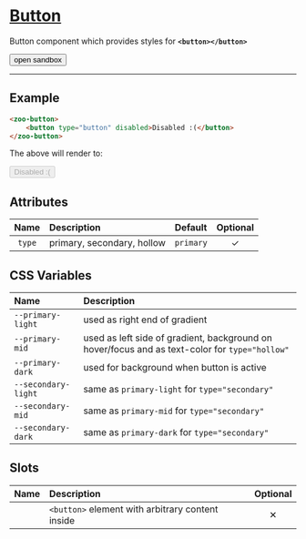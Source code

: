 # [Button](#button)

Button component which provides styles for **`<button></button>`**

<zoo-button class="sandbox-btn">
	<button type="button" onclick="openSandbox('zoo-button')">open sandbox</button>
</zoo-button>
<template id="zoo-button-template">
	<form>
		<zoo-select>
			<label slot="label">Type</label>
			<select slot="select" data-type="attr" data-attrname="type">
				<option value="">none</option>
				<option value="primary">primary</option>
				<option value="secondary">secondary</option>
				<option value="hollow">hollow</option>
			</select>
		</zoo-select>
		<zoo-input>
			<label slot="label">--primary-light CSS Custom Property</label>
			<input slot="input" type="color" data-type="css" data-cssname="--primary-light">
		</zoo-input>
		<zoo-input>
			<label slot="label">--primary-mid CSS Custom Property</label>
			<input slot="input" type="color" data-type="css" data-cssname="--primary-mid">
		</zoo-input>
		<zoo-input>
			<label slot="label">--primary-dark CSS Custom Property</label>
			<input slot="input" type="color" data-type="css" data-cssname="--primary-dark">
		</zoo-input>
		<zoo-input>
			<label slot="label">--secondary-light CSS Custom Property</label>
			<input slot="input" type="color" data-type="css" data-cssname="--secondary-light">
		</zoo-input>
		<zoo-input>
			<label slot="label">--secondary-mid CSS Custom Property</label>
			<input slot="input" type="color" data-type="css" data-cssname="--secondary-mid">
		</zoo-input>
		<zoo-input>
			<label slot="label">--secondary-dark CSS Custom Property</label>
			<input slot="input" type="color" data-type="css" data-cssname="--secondary-dark">
		</zoo-input>
		<zoo-input>
			<label slot="label">Slot</label>
			<textarea slot="input" data-type="slot" data-slotname=""><button type="button">Button</button></textarea>
		</zoo-input>
		<h3>Rendered output</h3>
		<output>
<zoo-button>
	<button type="button">Button</button>
</zoo-button>
		</output>
		<h3>HTML code</h3>
		<pre class=" language-html"><code></code></pre>
	</form>
</template>

***

## Example

```HTML
<zoo-button>
	<button type="button" disabled>Disabled :(</button>
</zoo-button>
```

The above will render to:

<zoo-button>
	<button type="button" disabled>Disabled :(</button>
</zoo-button>

## Attributes

| **Name** | **Description**            | **Default** | **Optional** |
| :------: | :------------------------- | :---------- | :----------: |
|  `type`  | primary, secondary, hollow | `primary`   |   &#10003;   |

## CSS Variables

| **Name**            | **Description**                                                                                |
| :------------------ | :--------------------------------------------------------------------------------------------- |
| `--primary-light`   | used as right end of gradient                                                                  |
| `--primary-mid`     | used as left side of gradient, background on hover/focus and as text-color for `type="hollow"` |
| `--primary-dark`    | used for background when button is active                                                      |
| `--secondary-light` | same as `primary-light` for `type="secondary"`                                                 |
| `--secondary-mid`   | same as `primary-mid` for `type="secondary"`                                                   |
| `--secondary-dark`  | same as `primary-dark` for `type="secondary"`                                                  |

## Slots

| **Name** | **Description**                                  | **Optional** |
| :------: | :----------------------------------------------- | :----------: |
|          | `<button>` element with arbitrary content inside |   &#10005;   |
